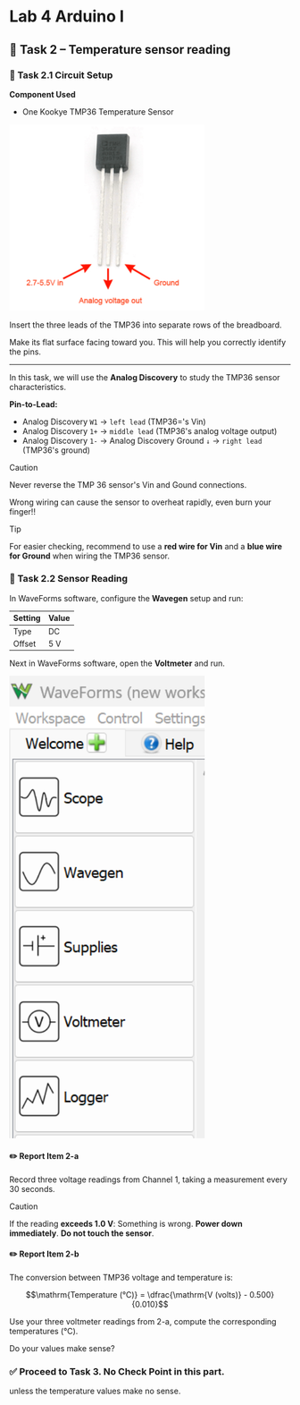 # Lab 4 Arduino I

## :dart: Task 2 – Temperature sensor reading
### 📌 Task 2.1 Circuit Setup
**Component Used**

* One Kookye TMP36 Temperature Sensor
  
<img src="Pic/tmpcircuit.png" width="350">

Insert the three leads of the TMP36 into separate rows of the breadboard.

Make its flat surface facing toward you. This will help you correctly identify the pins.

-----
In this task, we will use the **Analog Discovery** to study the TMP36 sensor characteristics.

**Pin-to-Lead:**  
- Analog Discovery `W1` → `left lead` (TMP36='s Vin) 
- Analog Discovery `1+`  → `middle lead` (TMP36's analog voltage output)  
- Analog Discovery `1-` → Analog Discovery Ground `↓` → `right lead` (TMP36's ground) 

> [!CAUTION]  
> Never reverse the TMP 36 sensor's Vin and Gound connections.
>
> Wrong wiring can cause the sensor to overheat rapidly, even burn your finger!!

> [!TIP]  
> For easier checking, recommend to use a **red wire for Vin** and a **blue wire for Ground** when wiring the TMP36 sensor.

### 📌 Task 2.2 Sensor Reading

In WaveForms software, configure the **Wavegen** setup and run:

| Setting   | Value |
| --------- | ----- |
| Type |  DC     |
| Offset    |   5 V    |

Next in WaveForms software, open the **Voltmeter** and run.


<img src="Pic/voltmeter.png" width="350">


#### :pencil2:  Report Item 2-a

Record three voltage readings from Channel 1, taking a measurement every 30 seconds.


> [!CAUTION]  
> If the reading **exceeds 1.0 V**: Something is wrong. **Power down immediately**. **Do not touch the sensor**.

#### :pencil2:  Report Item 2-b

The conversion between TMP36 voltage and temperature is:

$$\mathrm{Temperature (°C)} = \dfrac{\mathrm{V (volts)} - 0.500}{0.010}$$

Use your three voltmeter readings from 2-a, compute the corresponding temperatures (°C). 

Do your values make sense?


### ✅ Proceed to Task 3. No Check Point in this part.

unless the temperature values make no sense.
